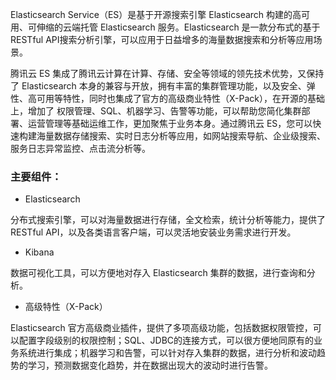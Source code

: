 Elasticsearch Service（ES）是基于开源搜索引擎 Elasticsearch 构建的高可用、可伸缩的云端托管 Elasticsearch 服务。Elasticsearch 是一款分布式的基于 RESTful API搜索分析引擎，可以应用于日益增多的海量数据搜索和分析等应用场景。

腾讯云 ES 集成了腾讯云计算在计算、存储、安全等领域的领先技术优势，又保持了 Elasticsearch 本身的兼容与开放，拥有丰富的集群管理功能，以及安全、弹性、高可用等特性，同时也集成了官方的高级商业特性（X-Pack），在开源的基础上，增加了 权限管理、SQL、机器学习、告警等功能，可以帮助您简化集群部署、运营管理等基础运维工作，更加聚焦于业务本身。通过腾讯云 ES，您可以快速构建海量数据存储搜索、实时日志分析等应用，如网站搜索导航、企业级搜索、服务日志异常监控、点击流分析等。


### 主要组件：

- Elasticsearch

分布式搜索引擎，可以对海量数据进行存储，全文检索，统计分析等能力，提供了 RESTful API，以及各类语言客户端，可以灵活地安装业务需求进行开发。

- Kibana

数据可视化工具，可以方便地对存入 Elasticsearch 集群的数据，进行查询和分析。

- 高级特性（X-Pack）

Elasticsearch 官方高级商业插件，提供了多项高级功能，包括数据权限管控，可以配置字段级别的权限控制；SQL、JDBC的连接方式，可以很方便地同原有的业务系统进行集成；机器学习和告警，可以针对存入集群的数据，进行分析和波动趋势的学习，预测数据变化趋势，并在数据出现大的波动时进行告警。
